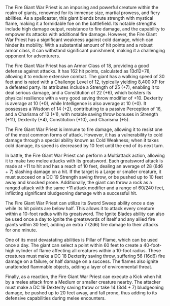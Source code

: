 The Fire Giant War Priest is an imposing and powerful creature within the realm of giants, renowned for its immense size, martial prowess, and fiery abilities. As a spellcaster, this giant blends brute strength with mystical flame, making it a formidable foe on the battlefield. Its notable strengths include high damage output, resistance to fire damage, and the capability to empower its attacks with additional fire damage. However, the Fire Giant War Priest has a significant weakness against cold damage, which can hinder its mobility. With a substantial amount of hit points and a robust armor class, it can withstand significant punishment, making it a challenging opponent for adventurers.

The Fire Giant War Priest has an Armor Class of 18, providing a good defense against attacks. It has 162 hit points, calculated as 13d12+78, allowing it to endure extensive combat. The giant has a walking speed of 30 feet and is rated with a Challenge Level of 12, typically yielding 8,400 XP for a defeated party. Its attributes include a Strength of 25 (+7), enabling it to deal serious damage, and a Constitution of 22 (+6), which bolsters its physical resilience with a very good saving throw modifier of +10. Dexterity is average at 10 (+0), while Intelligence is also average at 10 (+0). It possesses a Wisdom of 14 (+2), contributing to a passive Perception of 16, and a Charisma of 12 (+1), with notable saving throw bonuses in Strength (+11), Dexterity (+4), Constitution (+10), and Charisma (+5).

The Fire Giant War Priest is immune to fire damage, allowing it to resist one of the most common forms of attack. However, it has a vulnerability to cold damage through a special ability known as Cold Weakness; when it takes cold damage, its speed is decreased by 10 feet until the end of its next turn.

In battle, the Fire Giant War Priest can perform a Multiattack action, allowing it to make two melee attacks with its greatsword. Each greatsword attack is made at +11 to hit and has a reach of 10 feet, dealing an average of 28 (6d6 + 7) slashing damage on a hit. If the target is a Large or smaller creature, it must succeed on a DC 19 Strength saving throw, or be pushed up to 10 feet away and knocked prone. Additionally, the giant can throw a rock as a ranged attack with the same +11 attack modifier and a range of 60/240 feet, inflicting significant bludgeoning damage with a successful hit.

The Fire Giant War Priest can utilize its Sword Sweep ability once a day while its hit points are below half. This allows it to attack every creature within a 10-foot radius with its greatsword. The Ignite Blades ability can also be used once a day to ignite the greatswords of itself and any allied fire giants within 30 feet, adding an extra 7 (2d6) fire damage to their attacks for one minute.

One of its most devastating abilities is Pillar of Flame, which can be used once a day. The giant can select a point within 60 feet to create a 40-foot-high cylinder of flame affecting all creatures within a 10-foot radius. These creatures must make a DC 18 Dexterity saving throw, suffering 56 (16d6) fire damage on a failure, or half damage on a success. The flames also ignite unattended flammable objects, adding a layer of environmental threat.

Finally, as a reaction, the Fire Giant War Priest can execute a Kick when hit by a melee attack from a Medium or smaller creature nearby. The attacker must make a DC 19 Dexterity saving throw or take 14 (3d4 + 7) bludgeoning damage, be pushed up to 20 feet away, and fall prone, thus adding to its defensive capabilities during melee encounters.